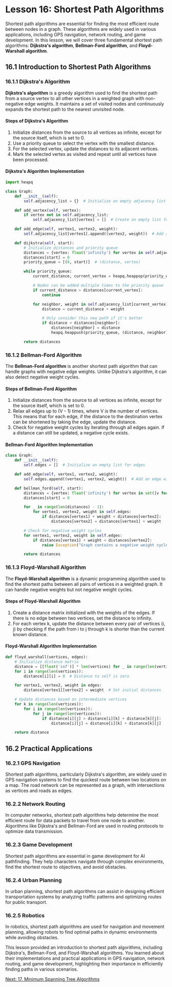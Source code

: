 # Lesson 16: Shortest Path Algorithms

Shortest path algorithms are essential for finding the most efficient route between nodes in a graph. These algorithms are widely used in various applications, including GPS navigation, network routing, and game development. In this lesson, we will cover three fundamental shortest path algorithms: **Dijkstra's algorithm**, **Bellman-Ford algorithm**, and **Floyd-Warshall algorithm**.

## 16.1 Introduction to Shortest Path Algorithms

### 16.1.1 Dijkstra's Algorithm
**Dijkstra's algorithm** is a greedy algorithm used to find the shortest path from a source vertex to all other vertices in a weighted graph with non-negative edge weights. It maintains a set of visited nodes and continuously expands the shortest path to the nearest unvisited node.

#### Steps of Dijkstra's Algorithm
1. Initialize distances from the source to all vertices as infinite, except for the source itself, which is set to 0.
2. Use a priority queue to select the vertex with the smallest distance.
3. For the selected vertex, update the distances to its adjacent vertices.
4. Mark the selected vertex as visited and repeat until all vertices have been processed.

#### Dijkstra's Algorithm Implementation
```python
import heapq

class Graph:
    def __init__(self):
        self.adjacency_list = {}  # Initialize an empty adjacency list

    def add_vertex(self, vertex):
        if vertex not in self.adjacency_list:
            self.adjacency_list[vertex] = []  # Create an empty list for the new vertex

    def add_edge(self, vertex1, vertex2, weight):
        self.adjacency_list[vertex1].append((vertex2, weight))  # Add an edge with weight

    def dijkstra(self, start):
        # Initialize distances and priority queue
        distances = {vertex: float('infinity') for vertex in self.adjacency_list}
        distances[start] = 0
        priority_queue = [(0, start)]  # (distance, vertex)

        while priority_queue:
            current_distance, current_vertex = heapq.heappop(priority_queue)

            # Nodes can be added multiple times to the priority queue
            if current_distance > distances[current_vertex]:
                continue

            for neighbor, weight in self.adjacency_list[current_vertex]:
                distance = current_distance + weight

                # Only consider this new path if it's better
                if distance < distances[neighbor]:
                    distances[neighbor] = distance
                    heapq.heappush(priority_queue, (distance, neighbor))

        return distances
```

### 16.1.2 Bellman-Ford Algorithm
The **Bellman-Ford algorithm** is another shortest path algorithm that can handle graphs with negative edge weights. Unlike Dijkstra's algorithm, it can also detect negative weight cycles.

#### Steps of Bellman-Ford Algorithm
1. Initialize distances from the source to all vertices as infinite, except for the source itself, which is set to 0.
2. Relax all edges up to (V - 1) times, where V is the number of vertices. This means that for each edge, if the distance to the destination vertex can be shortened by taking the edge, update the distance.
3. Check for negative weight cycles by iterating through all edges again. If a distance can still be updated, a negative cycle exists.

#### Bellman-Ford Algorithm Implementation
```python
class Graph:
    def __init__(self):
        self.edges = []  # Initialize an empty list for edges

    def add_edge(self, vertex1, vertex2, weight):
        self.edges.append((vertex1, vertex2, weight))  # Add an edge with weight

    def bellman_ford(self, start):
        distances = {vertex: float('infinity') for vertex in set([v for edge in self.edges for v in edge[:2]])}
        distances[start] = 0

        for _ in range(len(distances) - 1):
            for vertex1, vertex2, weight in self.edges:
                if distances[vertex1] + weight < distances[vertex2]:
                    distances[vertex2] = distances[vertex1] + weight

        # Check for negative weight cycles
        for vertex1, vertex2, weight in self.edges:
            if distances[vertex1] + weight < distances[vertex2]:
                raise Exception("Graph contains a negative weight cycle")

        return distances
```

### 16.1.3 Floyd-Warshall Algorithm
The **Floyd-Warshall algorithm** is a dynamic programming algorithm used to find the shortest paths between all pairs of vertices in a weighted graph. It can handle negative weights but not negative weight cycles.

#### Steps of Floyd-Warshall Algorithm
1. Create a distance matrix initialized with the weights of the edges. If there is no edge between two vertices, set the distance to infinity.
2. For each vertex k, update the distance between every pair of vertices (i, j) by checking if the path from i to j through k is shorter than the current known distance.

#### Floyd-Warshall Algorithm Implementation
```python
def floyd_warshall(vertices, edges):
    # Initialize distance matrix
    distance = [[float('inf')] * len(vertices) for _ in range(len(vertices))]
    for i in range(len(vertices)):
        distance[i][i] = 0  # Distance to self is zero

    for vertex1, vertex2, weight in edges:
        distance[vertex1][vertex2] = weight  # Set initial distances

    # Update distances based on intermediate vertices
    for k in range(len(vertices)):
        for i in range(len(vertices)):
            for j in range(len(vertices)):
                if distance[i][j] > distance[i][k] + distance[k][j]:
                    distance[i][j] = distance[i][k] + distance[k][j]

    return distance
```

## 16.2 Practical Applications

### 16.2.1 GPS Navigation
Shortest path algorithms, particularly Dijkstra's algorithm, are widely used in GPS navigation systems to find the quickest route between two locations on a map. The road network can be represented as a graph, with intersections as vertices and roads as edges.

### 16.2.2 Network Routing
In computer networks, shortest path algorithms help determine the most efficient route for data packets to travel from one node to another. Algorithms like Dijkstra's and Bellman-Ford are used in routing protocols to optimize data transmission.

### 16.2.3 Game Development
Shortest path algorithms are essential in game development for AI pathfinding. They help characters navigate through complex environments, find the shortest route to objectives, and avoid obstacles.

### 16.2.4 Urban Planning
In urban planning, shortest path algorithms can assist in designing efficient transportation systems by analyzing traffic patterns and optimizing routes for public transport.

### 16.2.5 Robotics
In robotics, shortest path algorithms are used for navigation and movement planning, allowing robots to find optimal paths in dynamic environments while avoiding obstacles.

This lesson provided an introduction to shortest path algorithms, including Dijkstra's, Bellman-Ford, and Floyd-Warshall algorithms. You learned about their implementations and practical applications in GPS navigation, network routing, and game development, highlighting their importance in efficiently finding paths in various scenarios.

[Next: 17. Minimum Spanning Tree Algorithms](./17-minimum-spanning-tree-algorithms.md)